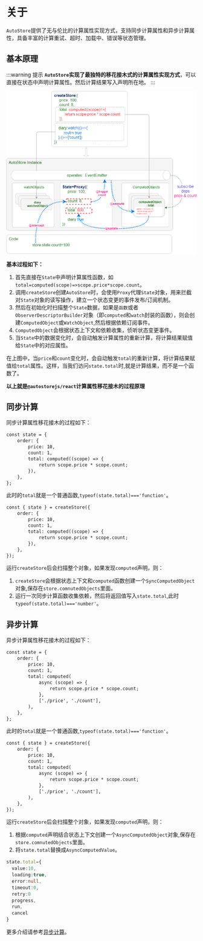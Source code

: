 # 关于

`AutoStore`提供了无与伦比的计算属性实现方式，支持同步计算属性和异步计算属性，具备丰富的计算重试、超时、加载中、错误等状态管理。

## 基本原理

:::warning 提示
**`AutoStore`实现了最独特的移花接木式的计算属性实现方式**，可以直接在状态中声明计算属性。然后计算结果写入声明所在地。
:::

![](./images/store.drawio.png)

**基本过程如下：**

1. 首先直接在`State`中声明计算属性函数，如`total=computed(scope)=>scope.price*scope.count`。
2. 调用`createStore`创建`AutoStore`时，会使用`Proxy`代理`State`对象，用来拦截对`State`对象的读写操作，建立一个状态变更的事件发布/订阅机制。
3. 然后在初始化时扫描整个`State`数据，如果是`函数`或者`ObserverDescriptorBuilder`对象（即`computed`和`watch`封装的函数），则会创建`ComputedObject`或`WatchObject`,然后根据依赖订阅事件。
4. `ComputedObject`会根据状态上下文和依赖收集，侦听状态变更事件。
5. 当`State`中的数据变化时，会自动触发计算属性的重新计算，将计算结果赋值给`State`中的对应属性。

在上图中，当`price`和`count`变化时，会自动触发`total`的重新计算，将计算结果赋值给`total`属性。这样，当我们访问`state.total`时,就是计算结果，而不是一个函数了。

**以上就是`@autostorejs/react`计算属性移花接木的过程原理**

## 同步计算

同步计算属性移花接木的过程如下：

```tsx
const state = {
    order: {
        price: 10,
        count: 1,
        total: computed((scope) => {
            return scope.price * scope.count;
        }),
    },
};
```

此时的`total`就是一个普通函数,`typeof(state.total)==='function'`。

```tsx
const { state } = createStore({
    order: {
        price: 10,
        count: 1,
        total: computed((scope) => {
            return scope.price * scope.count;
        }),
    },
});
```

运行`createStore`后会扫描整个对象，如果发现`computed`声明，则：

1. `createStore`会根据状态上下文和`computed`函数创建一个`SyncComputedObject`对象,保存在`store.comnutedObjects`里面。
2. 运行一次同步计算函数收集依赖，然后将返回值写入`state.total`,此时`typeof(state.total)==='number'`。

## 异步计算

异步计算属性移花接木的过程如下：

```tsx
const state = {
    order: {
        price: 10,
        count: 1,
        total: computed(
            async (scope) => {
                return scope.price * scope.count;
            },
            ['./price', './count'],
        ),
    },
};
```

此时的`total`就是一个普通函数,`typeof(state.total)==='function'`。

```tsx
const { state } = createStore({
    order: {
        price: 10,
        count: 1,
        total: computed(
            async (scope) => {
                return scope.price * scope.count;
            },
            ['./price', './count'],
        ),
    },
});
```

运行`createStore`后会扫描整个对象，如果发现`computed`声明，则：

1. 根据`computed`声明结合状态上下文创建一个`AsyncComputedObject`对象,保存在`store.comnutedObjects`里面。
2. 将`state.total`替换成`AsyncComputedValue`。

```ts
state.total={
  value:10,
  loading:true,
  error:null,
  timeout:0,
  retry:0
  progress,
  run,
  cancel
}
```

更多介绍请参考[异步计算](./async)。
